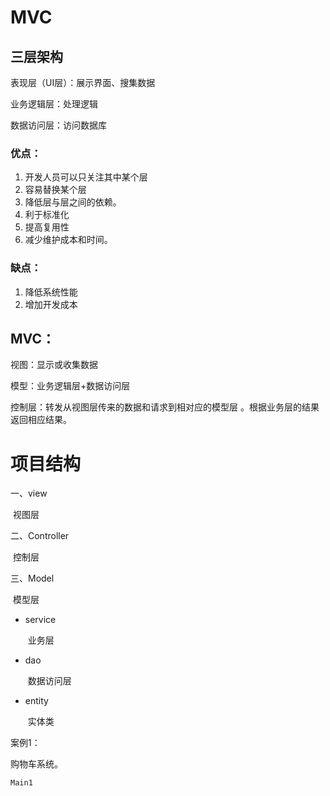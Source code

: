 

# MVC

## 三层架构

表现层（UI层）：展示界面、搜集数据

业务逻辑层：处理逻辑

数据访问层：访问数据库



### 优点：

1. 开发人员可以只关注其中某个层
2. 容易替换某个层
3. 降低层与层之间的依赖。
4. 利于标准化
5.  提高复用性
6. 减少维护成本和时间。



### 缺点：

1. 降低系统性能
2. 增加开发成本



## MVC：

视图：显示或收集数据

模型：业务逻辑层+数据访问层

控制层：转发从视图层传来的数据和请求到相对应的模型层 。根据业务层的结果返回相应结果。



# 项目结构

一、view

​		视图层

二、Controller

​		控制层

三、Model

​		模型层

- service

  ​	业务层

- dao

  ​	数据访问层

- entity

  ​	实体类



案例1：

购物车系统。

```java
Main1
```













